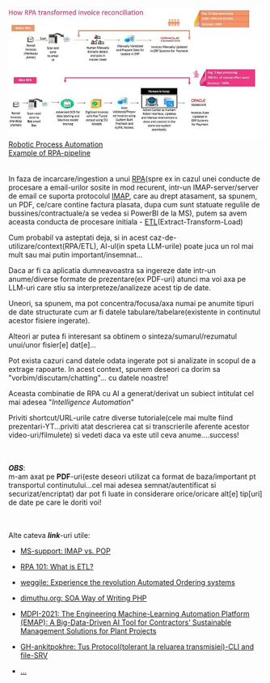 <a href="https://www.linkedin.com/pulse/implementing-robotic-process-automation-rpa-aka-ia-part-mitra/"><img src="https://github.com/stefanache/MFP-ANAF-RO/blob/main/python/ETL/30cc8bd4f9b4518ea2500b75d06efcae8978bba3_2_690x354.jpeg">Robotic Process Automation<br/>Example of RPA-pipeline</img></a>
<br/><br/><br/>In faza de incarcare/ingestion a unui [RPA](https://www.sap.com/romania/products/technology-platform/process-automation/what-is-rpa.html)(spre ex in cazul unei conducte de procesare a email-urilor sosite in mod recurent, intr-un IMAP-server/server de email ce suporta protocolul [IMAP](https://ro.wikipedia.org/wiki/IMAP), care au drept atasament, sa spunem, un PDF, ce/care contine factura plasata, dupa cum sunt statuate regulile de bussines/contractuale/a se vedea si PowerBI de la MS), putem sa avem aceasta conducta de procesare initiala - [ETL](https://www.oracle.com/ro/integration/what-is-etl/)(Extract-Transform-Load)

Cum probabil va asteptati deja, si in acest caz-de-utilizare/context(RPA/ETL), AI-ul(in speta LLM-urile) poate juca un rol mai mult sau mai putin important/insemnat...

Daca ar fi ca aplicatia dumneavoastra sa ingereze date intr-un anume/diverse formate de prezentare(ex PDF-uri) atunci ma voi axa pe LLM-uri care stiu sa interpreteze/analizeze acest tip de date.

Uneori, sa spunem, ma pot concentra/focusa/axa numai pe anumite tipuri de date structurate cum ar fi datele tabulare/tabelare(existente in continutul acestor fisiere ingerate).

Alteori ar putea fi interesant sa obtinem o sinteza/sumarul/rezumatul unui/unor fisier[e] dat[e]...

Pot exista cazuri cand datele odata ingerate pot si analizate in scopul de a extrage rapoarte. In acest context, spunem deseori ca dorim sa "vorbim/discutam/chatting"... cu datele noastre!

Aceasta combinatie de RPA cu AI a generat/derivat un subiect intitulat cel mai adesea "*Intelligence Automation*"

Priviti shortcut/URL-urile catre diverse tutoriale(cele mai multe fiind prezentari-YT...priviti atat descrierea cat si transcrierile aferente acestor video-uri/filmulete) si vedeti daca va este util ceva anume....success!


<br/><br/>***OBS***: <br/>m-am axat pe **PDF**-uri(este deseori utilizat ca format de baza/important pt transportul continutului...cel mai adesea semnat/autentificat si securizat/encriptat) dar pot fi luate in considerare orice/oricare alt[e] tip[uri] de date pe care le doriti voi!



<br/><br/>Alte cateva ***link***-uri utile:

 - [MS-support: IMAP vs. POP](https://support.microsoft.com/en-us/office/what-is-the-difference-between-pop-and-imap-85c0e47f-931d-4035-b409-af3318b194a8)

 - [RPA 101: What is ETL?](https://electroneek.com/blog/rpa-101-what-is-etl/)

 - [weggile: Experience the revolution Automated Ordering systems](https://wegile.com/insights/experience-the-revolution-automated-ordering-systems.php)
 - [dimuthu.org: SOA Way of Writing PHP](https://www.dimuthu.org/blog/2008/09/20/soa-way-of-writing-php/comment-page-1/)
 - [MDPI-2021: The Engineering Machine-Learning Automation Platform (EMAP): A Big-Data-Driven AI Tool for Contractors’ Sustainable Management Solutions for Plant Projects](https://www.mdpi.com/2071-1050/13/18/10384)
 - [GH-ankitpokhre: Tus Protocol(tolerant la reluarea transmisiei)-CLI and file-SRV](https://github.com/ankitpokhrel/tus-php?tab=readme-ov-file#installation)
 - [...](https://www.google.com/search?q=php+ai+automation+ordering+architecture&sca_esv=f58153ab55da467e&rlz=1C1CHBF_enRO1132RO1132&udm=2&biw=1920&bih=911&sxsrf=AHTn8zoqyI4V2oZgs3Zo7zMteLtFiF8e8g%3A1741180897545&ei=4U_IZ5X1IMiK7NYP6Iiq4Qw&ved=0ahUKEwjV6YynhPOLAxVIBdsEHWiEKswQ4dUDCBE&uact=5&oq=php+ai+automation+ordering+architecture&gs_lp=EgNpbWciJ3BocCBhaSBhdXRvbWF0aW9uIG9yZGVyaW5nIGFyY2hpdGVjdHVyZUiVIVCeCVjVHXABeACQAQCYAWmgAbkIqgEDNy40uAEDyAEA-AEBmAIAoAIAmAMAiAYBkgcAoAfvAw&sclient=img#vhid=dztjR3ObL4BJZM&vssid=mosaic)



